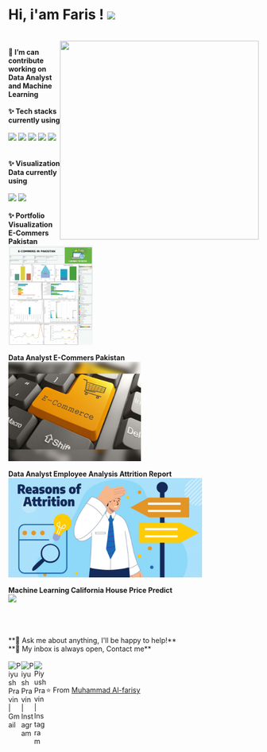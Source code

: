 
<h1> Hi, i'am Faris ! <img src="https://github.com/piyushP7pravin/piyushP7pravin/blob/master/Hi.gif" width="29px"> </h1>
<br>

<img align="right" width="400" height="400" src="https://media-exp1.licdn.com/dms/image/C4D03AQHTT9_pSbXz5g/profile-displayphoto-shrink_200_200/0/1655456954982?e=1671062400&v=beta&t=PJssOuKNENzAMjnmc2jix-8fN8SPoULs91k279vkzjQ">


<!--
**piyushP7pravin/piyushP7pravin** is a ✨ _special_ ✨ repository because its `README.md` (this file) appears on your GitHub profile.

Here are some ideas to get you started:
-->
<!-- **🔭 I’m can contribute working on my <a href="https://www.piyushp7pravin.tech/"><b>Portfolio Website</b> </a> and Twitter Sentiment Analysis Project**<br> -->
**🌱 I’m can contribute working on Data Analyst and Machine Learning**
<br>
<br>
**✨ Tech stacks currently using** <br>
<br>
<code><a href="https://code.visualstudio.com/" target="_blank"><img height="50" src="https://www.vectorlogo.zone/logos/visualstudio_code/visualstudio_code-ar21.svg"></a></code>
<code><a href="https://jupyter.org/" target="_blank"><img height="50" src="https://www.vectorlogo.zone/logos/jupyter/jupyter-ar21.svg"></a></code>
<code><a href="https://www.mysql.com/" target="_blank"><img height="50" src="https://www.vectorlogo.zone/logos/mysql/mysql-ar21.svg"></a></code>
<code><a href="https://www.microsoft.com/en-us/sql-server/sql-server-downloads" target="_blank"><img height="50" src="https://cdn.worldvectorlogo.com/logos/microsoft-sql-server-1.svg"></a></code>
<code><a href="https://www.python.org/" target="_blank"><img height="50" src="https://www.vectorlogo.zone/logos/python/python-ar21.svg"></a></code>
<br>
<br>
<br>
**✨ Visualization Data currently using** <br>
<br>
<code><a href="https://powerbi.microsoft.com/en-us/" target="_blank"><img height="50" src="https://www.vectorlogo.zone/logos/microsoft_powerbi/microsoft_powerbi-ar21.svg"></a></code>
<code><a href="https://public.tableau.com/app/profile/muhammad.al.farisy6147" target="_blank"><img height="50" src="https://cdn.worldvectorlogo.com/logos/tableau-logo.svg"></a></code>
<br>
<br>
**✨ Portfolio** <br>
**Visualization E-Commers Pakistan** <br>
<code><a href="https://public.tableau.com/app/profile/muhammad.al.farisy6147/viz/ProjectE-CommersPakistanDashboard/Dashboard1" target="_blank"><img height="200" src="https://github.com/mhdalfarisy/mhdalfarisy/blob/main/Dashboard%20Tableau.png"></a></code> 

**Data Analyst E-Commers Pakistan** <br>
<code><a href="https://github.com/mhdalfarisy/EDA---Pakistan-s-Larges-Ecommers" target="_blank"><img height="200" src="https://github.com/mhdalfarisy/EDA---Pakistan-s-Larges-Ecommers/blob/main/Images/62253a402fccf.jpg"></a></code>

**Data Analyst Employee Analysis Attrition Report** <br>
<code><a href="https://github.com/mhdalfarisy/Employee-Analysis-Attrition-Report" target="_blank"><img height="200" src="https://github.com/mhdalfarisy/Employee-Analysis-Attrition-Report/blob/main/Aset/Reasons-Attrition1_large%20(1).jpg"></a></code>

**Machine Learning California House Price Predict** <br>
<code><a href="https://github.com/mhdalfarisy/California-House-Price-Prediction-Using-Machine-Learning" target="_blank"><img height="200" src="https://github.com/mhdalfarisy/California-House-Price-Prediction-Using-Machine-Learning/blob/main/gambar/CA-Sales-Home-Volume.png"></a></code>

<br>
<br>
<br>
**💬 Ask me about anything, I'll be happy to help!** <br>
**💬 My inbox is always open, Contact me**
<br>
<br> 
  </a>
  <a href="mailto:m.alfarisy797@gmail.com">
    <img align="left" alt="Piyush Pravin | Gmail" width="26px" src="https://cdn.worldvectorlogo.com/logos/official-gmail-icon-2020-.svg" />
  </a>
  <a href="https://www.linkedin.com/in/m-alfarisy97/">
    <img align="left" alt="Piyush Pravin | Instagram" width="26px" src="https://cdn.worldvectorlogo.com/logos/linkedin-icon-2.svg" />
  </a>
  <a href="https://www.instagram.com/inifaris_____/">
    <img align="left" alt="Piyush Pravin | Instagram" width="24px" src="https://cdn.worldvectorlogo.com/logos/instagram-5.svg" />
  </a>
<br>
<br>

⭐️ From [Muhammad Al-farisy](https://github.com/mhdalfarisy)


